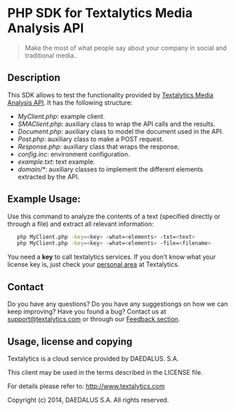 # PHP SDK for Textalytics Media Analysis API

> Make the most of what people say about your company in social and traditional media..


## Description

This SDK allows to test the functionality provided by [Textalytics Media Analysis API](https://textalytics.com/semantic-api-media-analysis). It has the following structure:

* _MyClient.php_: example client.
* _SMAClient.php_: auxiliary class to wrap the API calls and the results.
* _Document.php_: auxiliary class to model the document used in the API.
* _Post.php_: auxiliary class to make a POST request.
* _Response.php_: auxiliary class that wraps the response.
* _config.inc_: environment configuration.
* _example.txt_: text example.
* _domain/*_: auxiliary classes to implement the different elements extracted by the API.


## Example Usage:
Use this command to analyze the contents of a text (specified directly or through a file) and extract 
all relevant information:
```sh
   php MyClient.php -key=<key> -what=<elements> -txt=<text> 
   php MyClient.php -key=<key> -what=<elements> -file=<filename>
```
You need a **key** to call textalytics services. If you don't know what your license key is, just check your [personal area](https://textalytics.com/personal_area) at Textalytics.


## Contact

Do you have any questions? Do you have any suggestiongs on how we can keep improving? Have you found a bug?
Contact us at support@textalytics.com or through our [Feedback section](https://textalytics.com/core/feedback).


## Usage, license and copying

Textalytics is a cloud service provided by DAEDALUS. S.A.

This client may be used in the terms described in the LICENSE file.

For details please refer to: http://www.textalytics.com

Copyright (c) 2014, DAEDALUS S.A. All rights reserved.


